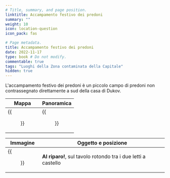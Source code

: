 ```yaml
---
# Title, summary, and page position.
linktitle: Accampamento festivo dei predoni
summary: ""
weight: 10
icon: location-question
icon_pack: fas

# Page metadata.
title: Accampamento festivo dei predoni
date: 2022-11-17
type: book # Do not modify.
commentable: true
tags: "Luoghi della Zona contaminata della Capitale"
hidden: true
---
```


L'accampamento festivo dei predoni è un piccolo campo di predoni non contrassegnato direttamente a sud della casa di Dukov.

| Mappa                      | Panoramica                |
| -------------------------- | ------------------------- |
| {{<figure src="Dukovs_Place_loc.webp">}} | {{<figure src="Raider_compound.webp">}} |

| Immagine                                      | Oggetto e posizione                                           |
| --------------------------------------------- | ------------------------------------------------------------- |
| {{<figure src="Duck_and_Cover!_festive_raider_camp.webp">}} | **Al riparo!**, sul tavolo rotondo tra i due letti a castello |